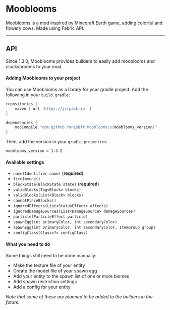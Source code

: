 # Mooblooms

Mooblooms is a mod inspired by Minecraft Earth game, adding colorful and flowery cows.
Made using Fabric API.

---

## API
Since 1.3.0, Mooblooms provides builders to easily add mooblooms and cluckshrooms to your mod.

#### Adding Mooblooms to your project
You can use Mooblooms as a library for your gradle project. Add the following in your ``build.gradle``:
```gradle
repositories {
    maven { url 'https://jitpack.io' }
}

dependencies {
    modCompile "com.github.YanisBft:Mooblooms:${mooblooms_version}"
}
```
Then, add the version in your ``gradle.properties``:
```properties
mooblooms_version = 1.3.2
```

#### Available settings
* ``name(Identifier name)`` (**required**)
* ``fireImmune()``
* ``blockState(BlockState state)`` (**required**)
* ``validBlocks(Tag<Block> blocks)``
* ``validBlocks(List<Block> blocks)``
* ``cannotPlaceBlocks()``
* ``ignoredEffects(List<StatusEffect> effects)``
* ``ignoredDamageSources(List<DamageSource> damageSources)``
* ``particle(ParticleEffect particle)``
* ``spawnEgg(int primaryColor, int secondaryColor)``
* ``spawnEgg(int primaryColor, int secondaryColor, ItemGroup group)``
* ``configClass(Class<?> configClass)``

#### What you need to do
Some things still need to be done manually:
* Make the texture file of your entity
* Create the model file of your spawn egg
* Add your entity to the spawn list of one or more biomes
* Add spawn restriction settings
* Add a config for your entity

*Note that some of these are planned to be added to the builders in the future.*

